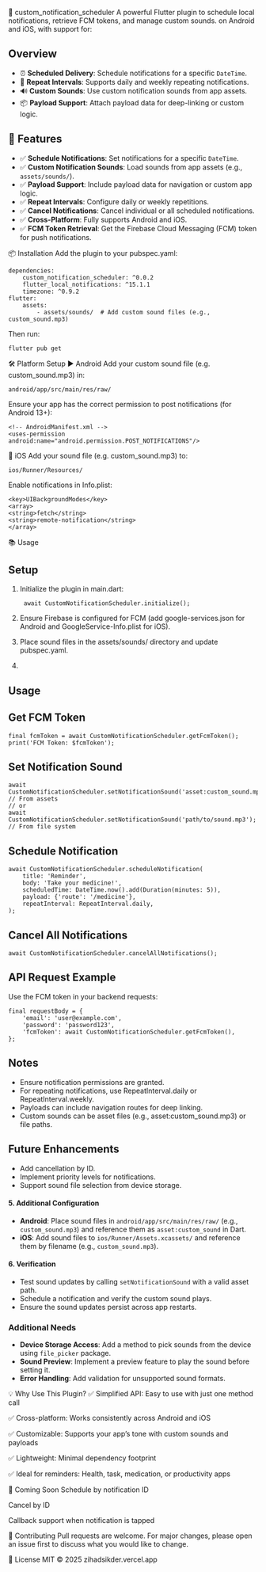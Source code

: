 📆 custom_notification_scheduler
A powerful Flutter plugin to schedule local notifications, retrieve FCM tokens, and manage custom sounds. on Android and iOS, with support for:

## Overview
- ⏰ **Scheduled Delivery**: Schedule notifications for a specific `DateTime`.
- 🔁 **Repeat Intervals**: Supports daily and weekly repeating notifications.
- 🔊 **Custom Sounds**: Use custom notification sounds from app assets.
- 📦 **Payload Support**: Attach payload data for deep-linking or custom logic.

## 🚀 Features
- ✅ **Schedule Notifications**: Set notifications for a specific `DateTime`.
- ✅ **Custom Notification Sounds**: Load sounds from app assets (e.g., `assets/sounds/`).
- ✅ **Payload Support**: Include payload data for navigation or custom app logic.
- ✅ **Repeat Intervals**: Configure daily or weekly repetitions.
- ✅ **Cancel Notifications**: Cancel individual or all scheduled notifications.
- ✅ **Cross-Platform**: Fully supports Android and iOS.
- ✅ **FCM Token Retrieval**: Get the Firebase Cloud Messaging (FCM) token for push notifications.


📦 Installation
Add the plugin to your pubspec.yaml:

    dependencies:
        custom_notification_scheduler: ^0.0.2
        flutter_local_notifications: ^15.1.1
        timezone: ^0.9.2
    flutter:
        assets:
            - assets/sounds/  # Add custom sound files (e.g., custom_sound.mp3)

Then run:
    
    flutter pub get

🛠️ Platform Setup
▶️ Android
Add your custom sound file (e.g. custom_sound.mp3) in:

    android/app/src/main/res/raw/

Ensure your app has the correct permission to post notifications (for Android 13+):

    <!-- AndroidManifest.xml -->
    <uses-permission android:name="android.permission.POST_NOTIFICATIONS"/>

🍎 iOS
Add your sound file (e.g. custom_sound.mp3) to:

    ios/Runner/Resources/

Enable notifications in Info.plist:

    <key>UIBackgroundModes</key>
    <array>
    <string>fetch</string>
    <string>remote-notification</string>
    </array>
📚 Usage

## Setup
1. Initialize the plugin in main.dart:

        await CustomNotificationScheduler.initialize();

2. Ensure Firebase is configured for FCM (add google-services.json for Android and GoogleService-Info.plist for iOS).
3. Place sound files in the assets/sounds/ directory and update pubspec.yaml.

4.

## Usage
## Get FCM Token

    final fcmToken = await CustomNotificationScheduler.getFcmToken();
    print('FCM Token: $fcmToken');

## Set Notification Sound

    await CustomNotificationScheduler.setNotificationSound('asset:custom_sound.mp3'); // From assets
    // or
    await CustomNotificationScheduler.setNotificationSound('path/to/sound.mp3'); // From file system

## Schedule Notification

    await CustomNotificationScheduler.scheduleNotification(
        title: 'Reminder',
        body: 'Take your medicine!',
        scheduledTime: DateTime.now().add(Duration(minutes: 5)),
        payload: {'route': '/medicine'},
        repeatInterval: RepeatInterval.daily,
    );

## Cancel All Notifications

    await CustomNotificationScheduler.cancelAllNotifications();

## API Request Example
Use the FCM token in your backend requests:

    final requestBody = {
        'email': 'user@example.com',
        'password': 'password123',
        'fcmToken': await CustomNotificationScheduler.getFcmToken(),
    };

## Notes
* Ensure notification permissions are granted.
* For repeating notifications, use RepeatInterval.daily or RepeatInterval.weekly.
* Payloads can include navigation routes for deep linking.
* Custom sounds can be asset files (e.g., asset:custom_sound.mp3) or file paths.

## Future Enhancements
* Add cancellation by ID.
* Implement priority levels for notifications.
* Support sound file selection from device storage.


#### 5. Additional Configuration
- **Android**: Place sound files in `android/app/src/main/res/raw/` (e.g., `custom_sound.mp3`) and reference them as `asset:custom_sound` in Dart.
- **iOS**: Add sound files to `ios/Runner/Assets.xcassets/` and reference them by filename (e.g., `custom_sound.mp3`).

#### 6. Verification
- Test sound updates by calling `setNotificationSound` with a valid asset path.
- Schedule a notification and verify the custom sound plays.
- Ensure the sound updates persist across app restarts.

### Additional Needs
- **Device Storage Access**: Add a method to pick sounds from the device using `file_picker` package.
- **Sound Preview**: Implement a preview feature to play the sound before setting it.
- **Error Handling**: Add validation for unsupported sound formats.


💡 Why Use This Plugin?
✅ Simplified API: Easy to use with just one method call

✅ Cross-platform: Works consistently across Android and iOS

✅ Customizable: Supports your app’s tone with custom sounds and payloads

✅ Lightweight: Minimal dependency footprint

✅ Ideal for reminders: Health, task, medication, or productivity apps

📌 Coming Soon
Schedule by notification ID

Cancel by ID

Callback support when notification is tapped

🤝 Contributing
Pull requests are welcome. For major changes, please open an issue first to discuss what you would like to change.

📄 License
MIT © 2025 zihadsikder.vercel.app